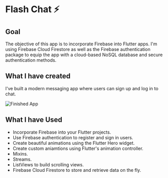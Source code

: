 # Flash Chat ⚡

## Goal

The objective of this app is to incorporate Firebase into Flutter apps. I'm using Firebase Cloud Firestore as well as the Firebase authentication package to equip the app with a cloud-based NoSQL database and secure authentication methods.


## What I have created

I've built a modern messaging app where users can sign up and log in to chat.

![Finished App](https://github.com/londonappbrewery/Images/blob/master/flash_chat_flutter_demo.gif)

## What I have Used

- Incorporate Firebase into your Flutter projects.
- Use Firebase authentication to register and sign in users.
- Create beautiful animations using the Flutter Hero widget.
- Create custom aniamtions using Flutter's animation controller.
- Mixins.
- Streams.
- ListViews to build scrolling views.
- Firebase Cloud Firestore to store and retrieve data on the fly.
